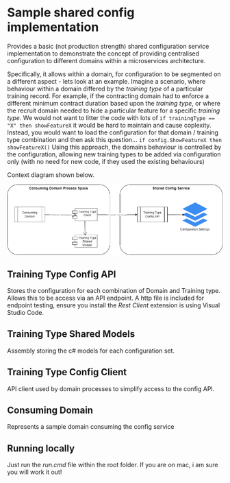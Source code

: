 # Sample shared config implementation
Provides a basic (not production strength) shared configuration service implementation to demonstrate the concept of providing centralised configuration to different domains within a microservices architecture.  

Specifically, it allows within a domain, for configuration to be segmented on a different aspect - lets look at an example.  Imagine a scenario, where behaviour within a domain differed by the *training type* of a particular training record.  For example, if the contracting domain had to enforce a different minimum contract duration based upon the *training type*, or where the recruit domain needed to hide a particular feature for a specific *training type*.  We would not want to litter the code with lots of `if trainingType == "X" then showFeatureX` it would be hard to maintain and cause coplexity.  Instead, you would want to load the configuration for that domain / training type combination and then ask this question... `if config.ShowFeatureX then showFeatureX()`   Using this approach, the domains behaviour is controlled by the configuration, allowing new training types to be added via configuration only (with no need for new code, if they used the existing behaviours)

Context diagram shown below.

![Training Configuration Diagram](assets/TrainingConfigC4.png)

## Training Type Config API
Stores the configuration for each combination of Domain and Training type.  Allows this to be access via an API endpoint.  A http file is included for endpoint testing, ensure you install the *Rest Client* extension is using Visual Studio Code.

## Training Type Shared Models
Assembly storing the c# models for each configuration set.

## Training Type Config Client
API client used by domain processes to simplify access to the config API.

## Consuming Domain
Represents a sample domain consuming the config service

## Running locally
Just run the *run.cmd* file within the root folder.  If you are on mac, i am sure you will work it out!